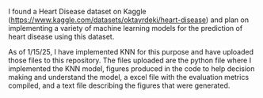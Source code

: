I found a Heart Disease dataset on Kaggle (https://www.kaggle.com/datasets/oktayrdeki/heart-disease) and plan on implementing a variety of machine learning models for the prediction of heart disease using this dataset.

As of 1/15/25, I have implemented KNN for this purpose and have uploaded those files to this repository. 
The files uploaded are 
  the python file where I implemented the KNN model, 
  figures produced in the code to help decision making and understand the model,
  a excel file with the evaluation metrics compiled,
  and a text file describing the figures that were generated.
